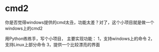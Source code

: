 cmd2
====

你是否觉得windows提供的cmd太丑，功能太差？对了，这个小项目就是做一个windows上的cmd2

用Python练练手，写个小项目，
主要实现功能：
  1，支持windows上的命令
  2，支持Linux上部分命令
  3，提供一个比较漂亮的界面
